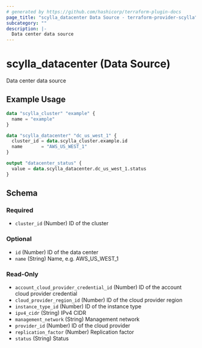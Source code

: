 ```yaml
---
# generated by https://github.com/hashicorp/terraform-plugin-docs
page_title: "scylla_datacenter Data Source - terraform-provider-scylla"
subcategory: ""
description: |-
  Data center data source
---
```


# scylla_datacenter (Data Source)

Data center data source

## Example Usage

```terraform
data "scylla_cluster" "example" {
  name = "example"
}

data "scylla_datacenter" "dc_us_west_1" {
  cluster_id = data.scylla_cluster.example.id
  name       = "AWS_US_WEST_1"
}

output "datacenter_status" {
  value = data.scylla_datacenter.dc_us_west_1.status
}
```

<!-- schema generated by tfplugindocs -->
## Schema

### Required

- `cluster_id` (Number) ID of the cluster

### Optional

- `id` (Number) ID of the data center
- `name` (String) Name, e.g. AWS_US_WEST_1

### Read-Only

- `account_cloud_provider_credential_id` (Number) ID of the account cloud provider credential
- `cloud_provider_region_id` (Number) ID of the cloud provider region
- `instance_type_id` (Number) ID of the instance type
- `ipv4_cidr` (String) IPv4 CIDR
- `management_network` (String) Management network
- `provider_id` (Number) ID of the cloud provider
- `replication_factor` (Number) Replication factor
- `status` (String) Status


